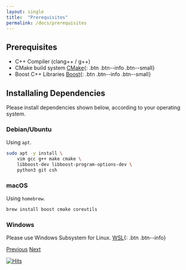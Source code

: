 ```yaml
---
layout: single
title:  "Prerequisites"
permalink: /docs/prerequisites
---
```


## Prerequisites
- C++ Compiler (clang++ / g++)
- CMake build system [CMake](https://cmake.org){: .btn .btn--info .btn--small}
- Boost C++ Libraries [Boost](https://www.boost.org){: .btn .btn--info .btn--small}

## Installaling Dependencies
Please install dependencies shown below, according to your operating system.

### Debian/Ubuntu
Using `apt`.
```bash
sudo apt -y install \
    vim gcc g++ make cmake \
    libboost-dev libboost-program-options-dev \
    python3 git csh
```

### macOS
Using `homebrew`.
```bash
brew install boost cmake coreutils
```

### Windows
Please use Windows Subsystem for Linux. [WSL](https://docs.microsoft.com/en-us/windows/wsl/install){: .btn .btn--info}

<nav class="pagination">
    <a href="#" class="pagination--pager disabled">Previous</a>
    <a href="/docs/installation" class="pagination--pager">Next</a>
</nav>

[![Hits](https://hits.seeyoufarm.com/api/count/incr/badge.svg?url=https%3A%2F%2Fastra-sim.github.io%2Fdocs%2Fprerequisites&count_bg=%2379C83D&title_bg=%23555555&icon=&icon_color=%23E7E7E7&title=Visitor&edge_flat=false)](https://hits.seeyoufarm.com)
